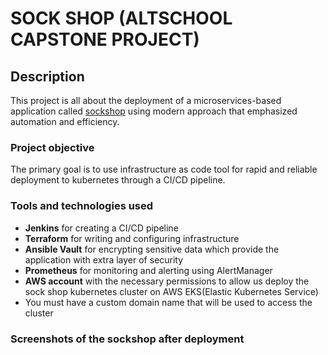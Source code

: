 # SOCK SHOP (ALTSCHOOL CAPSTONE PROJECT)

## Description

This project is all about the deployment of a microservices-based application called [sockshop](https://github.com/microservices-demo/microservices-demo/blob/master/deploy/kubernetes/helm-chart/values.yaml) using modern approach that emphasized automation and efficiency.

### Project objective
The primary goal is to use infrastructure as code tool for rapid and reliable deployment to kubernetes through a CI/CD pipeline.

### Tools and technologies used
- **Jenkins** for creating a CI/CD pipeline
- **Terraform** for writing and configuring infrastructure
- **Ansible Vault** for encrypting sensitive data which provide the application with extra layer of security
- **Prometheus** for monitoring and alerting using AlertManager
- **AWS account** with the necessary permissions to allow us deploy the sock shop kubernetes cluster on AWS EKS(Elastic Kubernetes Service)
- You must have a custom domain name that will be used to access the cluster

### Screenshots of the sockshop after deployment
<!-- 
![Screenshot sockshop](https://github.com/codedken/altschool-capstone-project/blob/main/sockshop_screenshot1.png?raw=true)

![Screenshot grafana prometheus](https://github.com/codedken/altschool-capstone-project/blob/main/sockshop_screenshot2.png?raw=true) -->



  





